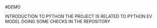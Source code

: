 #DEMO

INTRODUCTION TO PYTHON 
THE PROJECT IS RELATED TO PYTHON EV MODEL 
DOING SOME CHECKS IN THE REPOSITORY
